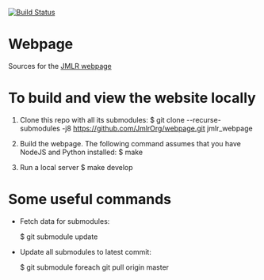 [![Build Status](https://travis-ci.org/JmlrOrg/webpage.svg?branch=master)](https://travis-ci.org/JmlrOrg/webpage)

# Webpage
Sources for the [JMLR webpage](http://jmlr.org)

# To build and view the website locally

  1. Clone this repo with all its submodules:
      $ git clone --recurse-submodules -j8 https://github.com/JmlrOrg/webpage.git jmlr_webpage

  2. Build the webpage. The following command assumes that you have NodeJS and Python installed:
      $ make

  3. Run a local server
      $ make develop


# Some useful commands

* Fetch data for submodules:

    $ git submodule update

* Update all submodules to latest commit:

    $ git submodule foreach git pull origin master

